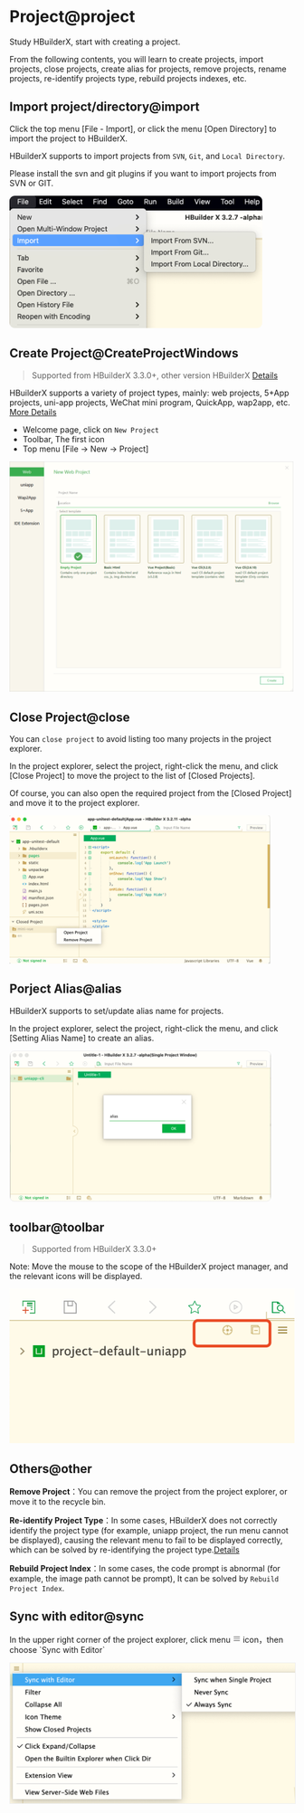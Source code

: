 # Project@project

Study HBuilderX, start with creating a project.

From the following contents, you will learn to create projects, import projects, close projects, create alias for projects, remove projects, rename projects, re-identify projects type, rebuild projects indexes, etc.

## Import project/directory@import

Click the top menu [File - Import], or click the menu [Open Directory] to import the project to HBuilderX.

HBuilderX supports to import projects from `SVN`, `Git`, and `Local Directory`.

Please install the svn and git plugins if you want to import projects from SVN or GIT.

<img src="/static/snapshots/tutorial/project/project_import_en.png" style="zoom: 45%; border-radius: 20px;" />

## Create Project@CreateProjectWindows

> Supported from HBuilderX 3.3.0+,  other version HBuilderX [Details](/Tutorial/history/project?id=CreateProjectWindows) 

HBuilderX supports a variety of project types, mainly: web projects, 5+App projects, uni-app projects, WeChat mini program, QuickApp, wap2app, etc. [More Details](/Tutorial/Other/ProjectType)    

- Welcome page, click on `New Project`
- Toolbar, The first icon
- Top menu [File -> New -> Project]

<img src="/static/snapshots/tutorial/project/project_create_en.png" style="zoom: 49%;" />

## Close Project@close

You can `close project` to avoid listing too many projects in the project explorer.

In the project explorer, select the project, right-click the menu, and click [Close Project] to move the project to the list of [Closed Projects].

Of course, you can also open the required project from the [Closed Project] and move it to the project explorer.

<img src="/static/snapshots/tutorial/project/project_close_en.png" style="zoom: 45%;" />

## Porject Alias@alias

HBuilderX supports to set/update alias name for projects.

In the project explorer, select the project, right-click the menu, and click [Setting Alias Name] to create an alias.

<img src="/static/snapshots/tutorial/project/project_alias_en.png" style="zoom: 45%; border: 1px solid #eee; border-radius: 20px;" />

## toolbar@toolbar

> Supported from HBuilderX 3.3.0+

Note: Move the mouse to the scope of the HBuilderX project manager, and the relevant icons will be displayed.

<img src="/static/snapshots/tutorial/project/project_toolbar.png" class="hd-img" />


## Others@other

**Remove Project**：You can remove the project from the project explorer, or move it to the recycle bin.

**Re-identify Project Type**：In some cases, HBuilderX does not correctly identify the project type (for example, uniapp project, the run menu cannot be displayed), causing the relevant menu to fail to be displayed correctly, which can be solved by re-identifying the project type.[Details](/Tutorial/ProjectType)

**Rebuild Project Index**：In some cases, the code prompt is abnormal (for example, the image path cannot be prompt), It can be solved by `Rebuild Project Index`.

## Sync with editor@sync

<p>In the upper right corner of the project explorer, click menu <svg t="1631502274114" class="icon" viewBox="0 0 1024 1024" version="1.1" xmlns="http://www.w3.org/2000/svg" p-id="24803" width="14" height="14"><path d="M873.8304 552.96h-737.28c-22.528 0-40.96-18.432-40.96-40.96s18.432-40.96 40.96-40.96h737.28c22.528 0 40.96 18.432 40.96 40.96s-18.432 40.96-40.96 40.96zM873.8304 307.2h-737.28c-22.528 0-40.96-18.432-40.96-40.96s18.432-40.96 40.96-40.96h737.28c22.528 0 40.96 18.432 40.96 40.96s-18.432 40.96-40.96 40.96zM873.8304 798.72h-737.28c-22.528 0-40.96-18.432-40.96-40.96s18.432-40.96 40.96-40.96h737.28c22.528 0 40.96 18.432 40.96 40.96s-18.432 40.96-40.96 40.96z" p-id="24804" fill="#707070"></path></svg> icon</svg>，then choose `Sync with Editor`</p>

<img src="/static/snapshots/tutorial/settings/sync_en.png" style="zoom: 50%;border: 1px solid #eee;" />
